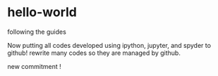 # hello-world
following the guides

Now putting all codes developed using ipython, jupyter, and spyder to github!
rewrite many codes so they are managed by github.

new commitment !

